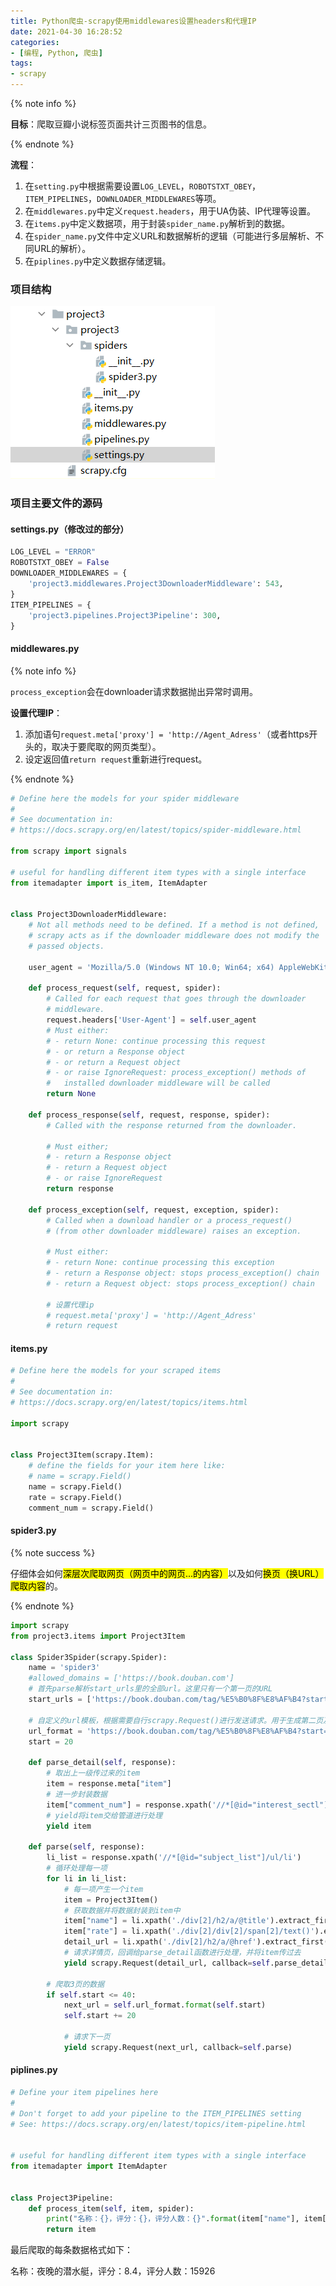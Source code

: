```yaml
---
title: Python爬虫-scrapy使用middlewares设置headers和代理IP
date: 2021-04-30 16:28:52
categories:
- [编程, Python, 爬虫]
tags:
- scrapy
---
```


{% note info %}

**目标**：爬取豆瓣小说标签页面共计三页图书的信息。

{% endnote %}

**流程**：

1. 在`setting.py`中根据需要设置`LOG_LEVEL`，`ROBOTSTXT_OBEY`，`ITEM_PIPELINES`，`DOWNLOADER_MIDDLEWARES`等项。
2. 在`middlewares.py`中定义`request.headers`，用于UA伪装、IP代理等设置。
3. 在`items.py`中定义数据项，用于封装`spider_name.py`解析到的数据。
4. 在`spider_name.py`文件中定义URL和数据解析的逻辑（可能进行多层解析、不同URL的解析）。
5. 在`piplines.py`中定义数据存储逻辑。

### 项目结构

![项目结构](https://raw.githubusercontent.com/safeanimal/PicGo/main/img/image-20210430164301065.png)

### 项目主要文件的源码

#### settings.py（修改过的部分）

```python
LOG_LEVEL = "ERROR"
ROBOTSTXT_OBEY = False
DOWNLOADER_MIDDLEWARES = {
    'project3.middlewares.Project3DownloaderMiddleware': 543,
}
ITEM_PIPELINES = {
    'project3.pipelines.Project3Pipeline': 300,
}
```

#### middlewares.py

{% note info %}

`process_exception`会在downloader请求数据抛出异常时调用。

**设置代理IP**：

1. 添加语句`request.meta['proxy'] = 'http://Agent_Adress'`（或者https开头的，取决于要爬取的网页类型）。
2. 设定返回值`return request`重新进行request。

{% endnote %}

```python
# Define here the models for your spider middleware
#
# See documentation in:
# https://docs.scrapy.org/en/latest/topics/spider-middleware.html

from scrapy import signals

# useful for handling different item types with a single interface
from itemadapter import is_item, ItemAdapter


class Project3DownloaderMiddleware:
    # Not all methods need to be defined. If a method is not defined,
    # scrapy acts as if the downloader middleware does not modify the
    # passed objects.

    user_agent = 'Mozilla/5.0 (Windows NT 10.0; Win64; x64) AppleWebKit/537.36 (KHTML, like Gecko) Chrome/90.0.4430.85 Safari/537.36 Edg/90.0.818.49'

    def process_request(self, request, spider):
        # Called for each request that goes through the downloader
        # middleware.
        request.headers['User-Agent'] = self.user_agent
        # Must either:
        # - return None: continue processing this request
        # - or return a Response object
        # - or return a Request object
        # - or raise IgnoreRequest: process_exception() methods of
        #   installed downloader middleware will be called
        return None

    def process_response(self, request, response, spider):
        # Called with the response returned from the downloader.

        # Must either;
        # - return a Response object
        # - return a Request object
        # - or raise IgnoreRequest
        return response

    def process_exception(self, request, exception, spider):
        # Called when a download handler or a process_request()
        # (from other downloader middleware) raises an exception.

        # Must either:
        # - return None: continue processing this exception
        # - return a Response object: stops process_exception() chain
        # - return a Request object: stops process_exception() chain
        
        # 设置代理ip
        # request.meta['proxy'] = 'http://Agent_Adress'
        # return request
```

#### items.py

```python
# Define here the models for your scraped items
#
# See documentation in:
# https://docs.scrapy.org/en/latest/topics/items.html

import scrapy


class Project3Item(scrapy.Item):
    # define the fields for your item here like:
    # name = scrapy.Field()
    name = scrapy.Field()
    rate = scrapy.Field()
    comment_num = scrapy.Field()

```

#### spider3.py

{% note success %}

仔细体会如何<mark>深层次爬取网页（网页中的网页...的内容）</mark>以及如何<mark>换页（换URL）爬取内容</mark>的。

{% endnote %}

```python
import scrapy
from project3.items import Project3Item

class Spider3Spider(scrapy.Spider):
    name = 'spider3'
    #allowed_domains = ['https://book.douban.com']
    # 首先parse解析start_urls里的全部url。这里只有一个第一页的URL
    start_urls = ['https://book.douban.com/tag/%E5%B0%8F%E8%AF%B4?start=0&type=T']

    # 自定义的url模板，根据需要自行scrapy.Request()进行发送请求。用于生成第二页及以后页面的URL。
    url_format = 'https://book.douban.com/tag/%E5%B0%8F%E8%AF%B4?start={:d}&type=T'
    start = 20

    def parse_detail(self, response):
        # 取出上一级传过来的item
        item = response.meta["item"]
        # 进一步封装数据
        item["comment_num"] = response.xpath('//*[@id="interest_sectl"]/div/div[2]/div/div[2]/span/a/span/text()').extract_first()
        # yield将item交给管道进行处理
        yield item

    def parse(self, response):
        li_list = response.xpath('//*[@id="subject_list"]/ul/li')
        # 循环处理每一项
        for li in li_list:
            # 每一项产生一个item
            item = Project3Item()
            # 获取数据并将数据封装到item中
            item["name"] = li.xpath('./div[2]/h2/a/@title').extract_first()
            item["rate"] = li.xpath('./div[2]/div[2]/span[2]/text()').extract_first()
            detail_url = li.xpath('./div[2]/h2/a/@href').extract_first()
            # 请求详情页，回调给parse_detail函数进行处理，并将item传过去
            yield scrapy.Request(detail_url, callback=self.parse_detail, meta={"item": item})

        # 爬取3页的数据
        if self.start <= 40:
            next_url = self.url_format.format(self.start)
            self.start += 20

            # 请求下一页
            yield scrapy.Request(next_url, callback=self.parse)

```

#### piplines.py

```python
# Define your item pipelines here
#
# Don't forget to add your pipeline to the ITEM_PIPELINES setting
# See: https://docs.scrapy.org/en/latest/topics/item-pipeline.html


# useful for handling different item types with a single interface
from itemadapter import ItemAdapter


class Project3Pipeline:
    def process_item(self, item, spider):
        print("名称：{}，评分：{}，评分人数：{}".format(item["name"], item["rate"], item["comment_num"]))
        return item

```

最后爬取的每条数据格式如下：

名称：夜晚的潜水艇，评分：8.4，评分人数：15926